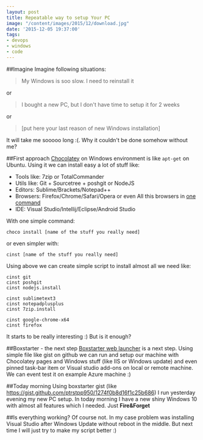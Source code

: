 ```yaml
---
layout: post
title: Repeatable way to setup Your PC
image: "/content/images/2015/12/download.jpg"
date: '2015-12-05 19:37:00'
tags:
- devops
- windows
- code
---
```


##Imagine
Imagine following situations:
>My Windows is soo slow. I need to reinstall it

or
>I bought a new PC, but I don't have time to setup it for 2 weeks

or
>[put here your last reason of new Windows installation]

It will take me sooooo long :(. Why it couldn't be done somehow without me?

##First approach
[Chocolatey](https://chocolatey.org/) on Windows environment is like `apt-get` on Ubuntu. Using it we can install easy a lot of stuff like:

- Tools like: 7zip or TotalCommander
- Utils like: Git + Sourcetree + poshgit or NodeJS
- Editors: Sublime/Brackets/Notepad++
- Browsers: Firefox/Chrome/Safari/Opera or even All this browsers in [one command](https://chocolatey.org/packages/allbrowsers)
- IDE: Visual Studio/Intellij/Eclipse/Android Studio

With one simple command:
```
choco install [name of the stuff you really need]
```
or even simpler with:
```
cinst [name of the stuff you really need]
```
Using above we can create simple script to install almost all we need like:

```
cinst git
cinst poshgit
cinst nodejs.install

cinst sublimetext3
cinst notepadplusplus
cinst 7zip.install

cinst google-chrome-x64
cinst firefox
```
It starts to be really interesting :) But is it enough?

##Boxstarter - the next step
[Boxstarter web launcher](http://boxstarter.org/WebLauncher) is a next step. Using simple file like gist on github we can run and setup our machine with Chocolatey pages and Windows stuff (like IIS or Windows update) and even pinned task-bar item or Visual studio add-ons on local or remote machine. We can event test it on example Azure machine :)

##Today morning
Using boxstarter gist (like https://gist.github.com/ptrstpp950/1274f0b8d16f1c25b686)  I run yesterday evening my new PC setup. In today morning I have a new shiny Windows 10 with almost all features which I needed. Just **Fire&Forget** 

##Is everything working?
Of course not. In my case problem was installing Visual Studio after Windows Update without reboot in the middle. But next time I will just try to make my script better :)